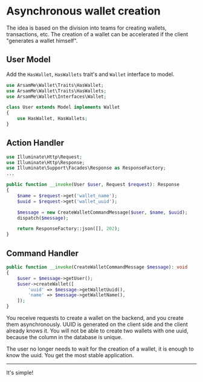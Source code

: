 # Asynchronous wallet creation

The idea is based on the division into teams for creating wallets, transactions, etc. The creation of a wallet can be accelerated if the client "generates a wallet himself".

## User Model

Add the `HasWallet`, `HasWallets` trait's and `Wallet` interface to model.

```php
use ArsamMe\Wallet\Traits\HasWallet;
use ArsamMe\Wallet\Traits\HasWallets;
use ArsamMe\Wallet\Interfaces\Wallet;

class User extends Model implements Wallet
{
    use HasWallet, HasWallets;
}
```

## Action Handler

```php
use Illuminate\Http\Request;
use Illuminate\Http\Response;
use Illuminate\Support\Facades\Response as ResponseFactory;
...

public function __invoke(User $user, Request $request): Response
{
    $name = $request->get('wallet_name');
    $uuid = $request->get('wallet_uuid');

    $message = new CreateWalletCommandMessage($user, $name, $uuid);
    dispatch($message);

    return ResponseFactory::json([], 202);
}
```

## Command Handler

```php
public function __invoke(CreateWalletCommandMessage $message): void
{
    $user = $message->getUser();
    $user->createWallet([
        'uuid' => $message->getWalletUuid(),
        'name' => $message->getWalletName(),
    ]);
}
```

You receive requests to create a wallet on the backend, and you create them asynchronously. UUID is generated on the client side and the client already knows it. You will not be able to create two wallets with one uuid, because the column in the database is unique.

The user no longer needs to wait for the creation of a wallet, it is enough to know the uuid. You get the most stable application.

---
It's simple!
